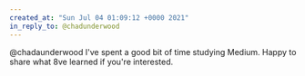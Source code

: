 ```yaml
---
created_at: "Sun Jul 04 01:09:12 +0000 2021"
in_reply_to: @chadunderwood
---
```


@chadaunderwood I've spent a good bit of time studying Medium.  Happy to share what 8ve learned if you're interested.